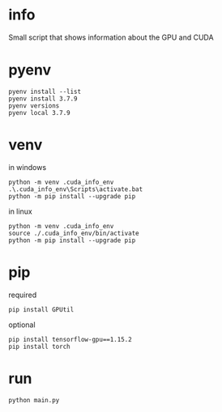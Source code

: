 # info

Small script that shows information about the GPU and CUDA

# pyenv

```
pyenv install --list
pyenv install 3.7.9
pyenv versions
pyenv local 3.7.9
```

# venv

in windows
```
python -m venv .cuda_info_env
.\.cuda_info_env\Scripts\activate.bat 
python -m pip install --upgrade pip
```

in linux
```
python -m venv .cuda_info_env
source ./.cuda_info_env/bin/activate
python -m pip install --upgrade pip
```

# pip

required
```
pip install GPUtil
```

optional
```
pip install tensorflow-gpu==1.15.2
pip install torch
```

# run

```
python main.py
```